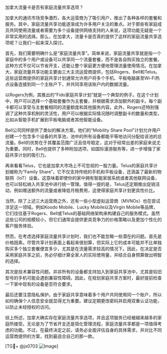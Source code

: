 加拿大流量卡是否有家庭流量共享选项？

加拿大的通讯市场竞争激烈，各大运营商为了吸引用户，推出了各种各样的套餐和服务。其中，家庭流量共享功能逐渐成为许多用户关注的重点。对于那些有家庭成员共同使用流量或者需要为多个设备提供网络支持的人来说，这项功能无疑是一个非常实用的选择。那么，在加拿大，流量卡是否真的提供了这样的家庭流量共享选项呢？让我们一起来深入探讨。

首先，我们需要明确什么是“家庭流量共享”。简单来说，家庭流量共享就是指一个家庭中的多个用户或设备可以共享同一个流量套餐，而不是各自购买独立的套餐。这种方式不仅可以节省开支，还能让整个家庭更方便地管理流量使用情况。在加拿大，家庭流量共享功能主要由三大主流运营商提供，包括Rogers、Bell和Telus。这些运营商提供的家庭共享计划通常允许用户将多个手机、平板电脑甚至Wi-Fi热点设备连接到同一个主账户下，并共同享用该账户内的数据流量。

以Rogers为例，其推出的“Fido家庭共享计划”就是一个典型的例子。在这个计划中，用户可以选择一个基础套餐作为主套餐，并根据需求添加额外的副卡。每个副卡都可以享受与主套餐相同的流量额度和其他服务内容。此外，Rogers还特别强调了这种共享机制的灵活性，用户可以根据实际情况随时调整副卡的数量和类型，比如从智能手机扩展到平板电脑或者其他智能设备。

Bell公司同样提供了类似的解决方案。他们的“Mobility Share Pool”计划允许用户创建一个包含多个设备的共享池，池中的所有设备都能平等地访问分配给该池的总流量。Bell的优势在于其覆盖范围广泛且信号稳定，这对于经常出差的家庭来说尤为重要。同时，Bell也提供了多种附加选项，如国际漫游服务等，进一步增强了家庭共享计划的吸引力。

再来看看Telus，它也是加拿大市场上不可忽视的一股力量。Telus的家庭共享计划被称为“Family Share”，它不仅支持传统的手机和平板设备，还涵盖了最新的物联网（IoT）设备。这意味着即使你的家中拥有智能家居系统或者其他联网设备，也可以轻松纳入共享池中进行统一管理。值得一提的是，Telus还定期推出促销活动，例如赠送额外的流量或者降低月租费用，这使得家庭共享计划更具性价比。

当然，除了上述三大运营商之外，还有一些小型虚拟运营商（MVNOs）也在尝试涉足这一领域。例如Koodo Mobile、Lucky Mobile以及Virgin Mobile等品牌，它们往往基于Rogers、Bell或Telus的基础网络架构来构建自己的服务模式。虽然这些公司的规模较小，但它们通常会提供更具竞争力的价格策略以及更加个性化的客户服务体验。

然而，在考虑选择家庭流量共享计划时，我们也不能忽略一些潜在的问题。首先是价格因素。尽管共享计划表面上看起来很划算，但实际上它的成本可能并不比单独购买多个独立套餐便宜多少，尤其是在流量需求较高的情况下。因此，在决定是否采用家庭共享之前，务必仔细计算全家人的实际使用量，并结合自身预算做出明智的选择。

其次是技术兼容性问题。并非所有的设备都支持加入到家庭共享池中，尤其是较旧型号的手机可能会遇到兼容性障碍。因此，在规划家庭共享方案时，最好提前检查一下家中现有的设备是否符合要求。

最后还要注意隐私保护。由于家庭共享意味着多个用户共同使用同一个账户，所以如何确保个人信息安全就显得尤为重要。建议定期更改密码并启用双重认证功能，以防止未经授权的访问。

综上所述，加拿大确实存在家庭流量共享选项，并且这项服务已经被越来越多的家庭所接受。无论是为了节省开支还是简化管理流程，家庭流量共享都是一项值得考虑的功能。不过，在最终决定之前，请务必全面评估自身的具体需求，并对比不同运营商提供的方案，找到最适合自己的那一款。

[TG💪+ @jx0703 ![Image](https://github.com/user-attachments/assets/dbca1d08-cadb-493c-b0ec-ad6f7a83f270)]